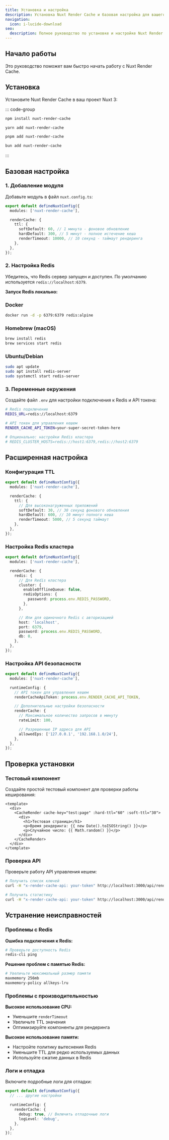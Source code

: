 ```yaml
---
title: Установка и настройка
description: Установка Nuxt Render Cache и базовая настройка для вашего проекта
navigation:
  icon: i-lucide-download
seo:
  description: Полное руководство по установке и настройке Nuxt Render Cache модуля
---
```


## Начало работы

Это руководство поможет вам быстро начать работу с Nuxt Render Cache.

## Установка

Установите Nuxt Render Cache в ваш проект Nuxt 3:

::: code-group

```bash [npm]
npm install nuxt-render-cache
```

```bash [yarn]
yarn add nuxt-render-cache
```

```bash [pnpm]
pnpm add nuxt-render-cache
```

```bash [bun]
bun add nuxt-render-cache
```

:::

## Базовая настройка

### 1. Добавление модуля

Добавьте модуль в файл `nuxt.config.ts`:

```typescript [nuxt.config.ts]
export default defineNuxtConfig({
  modules: ['nuxt-render-cache'],

  renderCache: {
    ttl: {
      softDefault: 60, // 1 минута - фоновое обновление
      hardDefault: 300, // 5 минут - полное истечение кеша
      renderTimeout: 10000, // 10 секунд - таймаут рендеринга
    },
  },
});
```

### 2. Настройка Redis

Убедитесь, что Redis сервер запущен и доступен. По умолчанию используется `redis://localhost:6379`.

**Запуск Redis локально:**

### Docker

```bash [Terminal]
docker run -d -p 6379:6379 redis:alpine
```

### Homebrew (macOS)

```bash [Terminal]
brew install redis
brew services start redis
```

### Ubuntu/Debian

```bash [Terminal]
sudo apt update
sudo apt install redis-server
sudo systemctl start redis-server
```

### 3. Переменные окружения

Создайте файл `.env` для настройки подключения к Redis и API токена:

```bash [.env]
# Redis подключение
REDIS_URL=redis://localhost:6379

# API токен для управления кешем
RENDER_CACHE_API_TOKEN=your-super-secret-token-here

# Опционально: настройки Redis кластера
# REDIS_CLUSTER_HOSTS=redis://host1:6379,redis://host2:6379
```

## Расширенная настройка

### Конфигурация TTL

```typescript [nuxt.config.ts]
export default defineNuxtConfig({
  modules: ['nuxt-render-cache'],

  renderCache: {
    ttl: {
      // Для высоконагруженных приложений
      softDefault: 30, // 30 секунд фонового обновления
      hardDefault: 600, // 10 минут полного кеша
      renderTimeout: 5000, // 5 секунд таймаут
    },
  },
});
```

### Настройка Redis кластера

```typescript [nuxt.config.ts]
export default defineNuxtConfig({
  modules: ['nuxt-render-cache'],

  renderCache: {
    redis: {
      // Для Redis кластера
      cluster: {
        enableOfflineQueue: false,
        redisOptions: {
          password: process.env.REDIS_PASSWORD,
        },
      },

      // Или для одиночного Redis с авторизацией
      host: 'localhost',
      port: 6379,
      password: process.env.REDIS_PASSWORD,
      db: 0,
    },
  },
});
```

### Настройка API безопасности

```typescript [nuxt.config.ts]
export default defineNuxtConfig({
  modules: ['nuxt-render-cache'],

  runtimeConfig: {
    // API токен для управления кешем
    renderCacheApiToken: process.env.RENDER_CACHE_API_TOKEN,

    // Дополнительные настройки безопасности
    renderCache: {
      // Максимальное количество запросов в минуту
      rateLimit: 100,

      // Разрешенные IP адреса для API
      allowedIps: ['127.0.0.1', '192.168.1.0/24'],
    },
  },
});
```

## Проверка установки

### Тестовый компонент

Создайте простой тестовый компонент для проверки работы кеширования:

```vue [pages/test.vue]
<template>
  <div>
    <CacheRender cache-key="test:page" :hard-ttl="60" :soft-ttl="30">
      <div>
        <h1>Тестовая страница</h1>
        <p>Время рендеринга: {{ new Date().toISOString() }}</p>
        <p>Случайное число: {{ Math.random() }}</p>
      </div>
    </CacheRender>
  </div>
</template>
```

### Проверка API

Проверьте работу API управления кешем:

```bash [Terminal]
# Получить список ключей
curl -H "x-render-cache-api: your-token" http://localhost:3000/api/render-cache/keys

# Получить статистику
curl -H "x-render-cache-api: your-token" http://localhost:3000/api/render-cache/stats
```

## Устранение неисправностей

### Проблемы с Redis

**Ошибка подключения к Redis:**

```bash [Terminal]
# Проверьте доступность Redis
redis-cli ping
```

**Решение проблем с памятью Redis:**

```bash [redis.conf]
# Увеличьте максимальный размер памяти
maxmemory 256mb
maxmemory-policy allkeys-lru
```

### Проблемы с производительностью

**Высокое использование CPU:**

- Уменьшите `renderTimeout`
- Увеличьте TTL значения
- Оптимизируйте компоненты для рендеринга

**Высокое использование памяти:**

- Настройте политику вытеснения Redis
- Уменьшите TTL для редко используемых данных
- Используйте сжатие данных в Redis

### Логи и отладка

Включите подробные логи для отладки:

```typescript [nuxt.config.ts]
export default defineNuxtConfig({
  // ... другие настройки

  runtimeConfig: {
    renderCache: {
      debug: true, // Включить отладочные логи
      logLevel: 'debug',
    },
  },
});
```
